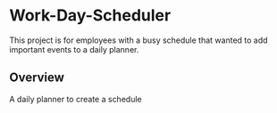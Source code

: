 # Work-Day-Scheduler

This project is for employees with a busy schedule that wanted to add important events to a daily planner.

## Overview

A daily planner to create a schedule 
